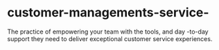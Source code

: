# customer-managements-service-
The practice of empowering your team with the tools, and day -to-day support they need to deliver exceptional customer service experiences.
